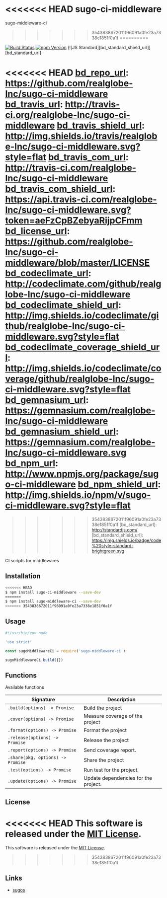 <<<<<<< HEAD
sugo-ci-middleware
=======
sugo-middleware-ci
>>>>>>> 3543838672011f96091a0fe23a7338e1851f0a1f
==========

<!---
This file is generated by ape-tmpl. Do not update manually.
--->

<!-- Badge Start -->
<a name="badges"></a>

[![Build Status][bd_travis_com_shield_url]][bd_travis_com_url]
[![npm Version][bd_npm_shield_url]][bd_npm_url]
[![JS Standard][bd_standard_shield_url]][bd_standard_url]

<<<<<<< HEAD
[bd_repo_url]: https://github.com/realglobe-Inc/sugo-ci-middleware
[bd_travis_url]: http://travis-ci.org/realglobe-Inc/sugo-ci-middleware
[bd_travis_shield_url]: http://img.shields.io/travis/realglobe-Inc/sugo-ci-middleware.svg?style=flat
[bd_travis_com_url]: http://travis-ci.com/realglobe-Inc/sugo-ci-middleware
[bd_travis_com_shield_url]: https://api.travis-ci.com/realglobe-Inc/sugo-ci-middleware.svg?token=aeFzCpBZebyaRijpCFmm
[bd_license_url]: https://github.com/realglobe-Inc/sugo-ci-middleware/blob/master/LICENSE
[bd_codeclimate_url]: http://codeclimate.com/github/realglobe-Inc/sugo-ci-middleware
[bd_codeclimate_shield_url]: http://img.shields.io/codeclimate/github/realglobe-Inc/sugo-ci-middleware.svg?style=flat
[bd_codeclimate_coverage_shield_url]: http://img.shields.io/codeclimate/coverage/github/realglobe-Inc/sugo-ci-middleware.svg?style=flat
[bd_gemnasium_url]: https://gemnasium.com/realglobe-Inc/sugo-ci-middleware
[bd_gemnasium_shield_url]: https://gemnasium.com/realglobe-Inc/sugo-ci-middleware.svg
[bd_npm_url]: http://www.npmjs.org/package/sugo-ci-middleware
[bd_npm_shield_url]: http://img.shields.io/npm/v/sugo-ci-middleware.svg?style=flat
=======
[bd_repo_url]: https://github.com/realglobe-Inc/sugo-middleware-ci
[bd_travis_url]: http://travis-ci.org/realglobe-Inc/sugo-middleware-ci
[bd_travis_shield_url]: http://img.shields.io/travis/realglobe-Inc/sugo-middleware-ci.svg?style=flat
[bd_travis_com_url]: http://travis-ci.com/realglobe-Inc/sugo-middleware-ci
[bd_travis_com_shield_url]: https://api.travis-ci.com/realglobe-Inc/sugo-middleware-ci.svg?token=aeFzCpBZebyaRijpCFmm
[bd_license_url]: https://github.com/realglobe-Inc/sugo-middleware-ci/blob/master/LICENSE
[bd_codeclimate_url]: http://codeclimate.com/github/realglobe-Inc/sugo-middleware-ci
[bd_codeclimate_shield_url]: http://img.shields.io/codeclimate/github/realglobe-Inc/sugo-middleware-ci.svg?style=flat
[bd_codeclimate_coverage_shield_url]: http://img.shields.io/codeclimate/coverage/github/realglobe-Inc/sugo-middleware-ci.svg?style=flat
[bd_gemnasium_url]: https://gemnasium.com/realglobe-Inc/sugo-middleware-ci
[bd_gemnasium_shield_url]: https://gemnasium.com/realglobe-Inc/sugo-middleware-ci.svg
[bd_npm_url]: http://www.npmjs.org/package/sugo-middleware-ci
[bd_npm_shield_url]: http://img.shields.io/npm/v/sugo-middleware-ci.svg?style=flat
>>>>>>> 3543838672011f96091a0fe23a7338e1851f0a1f
[bd_standard_url]: http://standardjs.com/
[bd_standard_shield_url]: https://img.shields.io/badge/code%20style-standard-brightgreen.svg

<!-- Badge End -->


<!-- Description Start -->
<a name="description"></a>

CI scripts for middlewares

<!-- Description End -->


<!-- Overview Start -->
<a name="overview"></a>



<!-- Overview End -->


<!-- Sections Start -->
<a name="sections"></a>

<!-- Section from "doc/guides/01.Installation.md.hbs" Start -->

<a name="section-doc-guides-01-installation-md"></a>
Installation
-----

```bash
<<<<<<< HEAD
$ npm install sugo-ci-middleware --save-dev
=======
$ npm install sugo-middleware-ci --save-dev
>>>>>>> 3543838672011f96091a0fe23a7338e1851f0a1f
```


<!-- Section from "doc/guides/01.Installation.md.hbs" End -->

<!-- Section from "doc/guides/02.Usage.md.hbs" Start -->

<a name="section-doc-guides-02-usage-md"></a>
Usage
---------

```javascript
#!/usr/bin/env node

'use strict'

const sugoMiddlewareCi = require('sugo-middleware-ci')

sugoMiddlewareCi.build({})


```


<!-- Section from "doc/guides/02.Usage.md.hbs" End -->

<!-- Section from "doc/guides/03.Functions.md.hbs" Start -->

<a name="section-doc-guides-03-functions-md"></a>
Functions
---------

Available functions

| Signature | Description |
| ---- | ----------- |
| `.build(options) -> Promise` | Build the project |
| `.cover(options) -> Promise` | Measure coverage of the project |
| `.format(options) -> Promise` | Format the project |
| `.release(options) -> Promise` | Release the project |
| `.report(options) -> Promise` | Send coverage report. |
| `.share(pkg, options) -> Promise` | Share the project |
| `.test(options) -> Promise` | Run test for the project. |
| `.update(options) -> Promise` | Update dependencies for the project. |


<!-- Section from "doc/guides/03.Functions.md.hbs" End -->


<!-- Sections Start -->


<!-- LICENSE Start -->
<a name="license"></a>

License
-------
<<<<<<< HEAD
This software is released under the [MIT License](https://github.com/realglobe-Inc/sugo-ci-middleware/blob/master/LICENSE).
=======
This software is released under the [MIT License](https://github.com/realglobe-Inc/sugo-middleware-ci/blob/master/LICENSE).
>>>>>>> 3543838672011f96091a0fe23a7338e1851f0a1f

<!-- LICENSE End -->


<!-- Links Start -->
<a name="links"></a>

Links
------

+ [sugos][sugos_url]

[sugos_url]: https://github.com/realglobe-Inc/sugos

<!-- Links End -->

